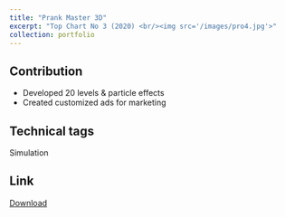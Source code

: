 ```yaml
---
title: "Prank Master 3D"
excerpt: "Top Chart No 3 (2020) <br/><img src='/images/pro4.jpg'>"
collection: portfolio
---
```


Contribution
-----
* Developed 20 levels & particle effects
* Created customized ads for marketing

Technical tags
-----
Simulation

Link
-----
[Download](https://play.google.com/store/apps/details?id=com.alphapotato.prankster)
